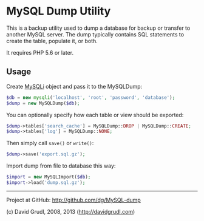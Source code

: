 MySQL Dump Utility
==================

This is a backup utility used to dump a database for backup or transfer to another MySQL server.
The dump typically contains SQL statements to create the table, populate it, or both.

It requires PHP 5.6 or later.

Usage
-----

Create [MySQLi](http://www.php.net/manual/en/mysqli.construct.php) object and pass it to the MySQLDump:

```php
$db = new mysqli('localhost', 'root', 'password', 'database');
$dump = new MySQLDump($db);
```

You can optionally specify how each table or view should be exported:

```php
$dump->tables['search_cache'] = MySQLDump::DROP | MySQLDump::CREATE;
$dump->tables['log'] = MySQLDump::NONE;
```

Then simply call `save()` or `write()`:

```php
$dump->save('export.sql.gz');
```

Import dump from file to database this way:

```php
$import = new MySQLImport($db);
$import->load('dump.sql.gz');
```

-----
Project at GitHub: http://github.com/dg/MySQL-dump

(c) David Grudl, 2008, 2013 (http://davidgrudl.com)
